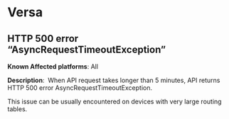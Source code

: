 # Versa

## HTTP 500 error “AsyncRequestTimeoutException”

**Known Affected platforms**: All

**Description**:  When API request takes longer than 5 minutes, API
returns HTTP 500 error AsyncRequestTimeoutException.

This issue can be usually encountered on devices with very large routing
tables.
